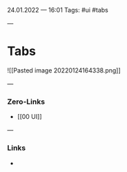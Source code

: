 24.01.2022 — 16:01
Tags: #ui #tabs

—
# Tabs

![[Pasted image 20220124164338.png]]


—
### Zero-Links
- [[00 UI]]

—
### Links
- 
